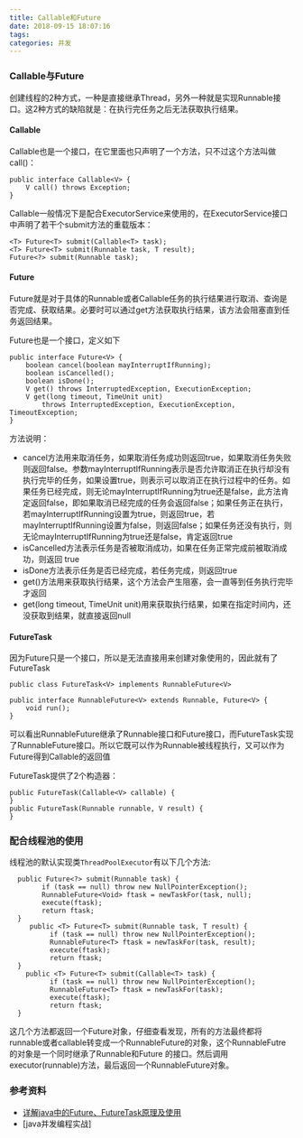 ```yaml
---
title: Callable和Future
date: 2018-09-15 18:07:16
tags:
categories: 并发
---
```


### Callable与Future

创建线程的2种方式，一种是直接继承Thread，另外一种就是实现Runnable接口。这2种方式的缺陷就是：在执行完任务之后无法获取执行结果。

#### Callable
Callable也是一个接口，在它里面也只声明了一个方法，只不过这个方法叫做call()：
``` 
public interface Callable<V> {
    V call() throws Exception;
}
```
Callable一般情况下是配合ExecutorService来使用的，在ExecutorService接口中声明了若干个submit方法的重载版本：
``` 
<T> Future<T> submit(Callable<T> task);
<T> Future<T> submit(Runnable task, T result);
Future<?> submit(Runnable task);
```

#### Future

Future就是对于具体的Runnable或者Callable任务的执行结果进行取消、查询是否完成、获取结果。必要时可以通过get方法获取执行结果，该方法会阻塞直到任务返回结果。

Future也是一个接口，定义如下
``` 
public interface Future<V> {
    boolean cancel(boolean mayInterruptIfRunning);
    boolean isCancelled();
    boolean isDone();
    V get() throws InterruptedException, ExecutionException;
    V get(long timeout, TimeUnit unit)
        throws InterruptedException, ExecutionException, TimeoutException;
}
```

方法说明：
- cancel方法用来取消任务，如果取消任务成功则返回true，如果取消任务失败则返回false。参数mayInterruptIfRunning表示是否允许取消正在执行却没有执行完毕的任务，如果设置true，则表示可以取消正在执行过程中的任务。如果任务已经完成，则无论mayInterruptIfRunning为true还是false，此方法肯定返回false，即如果取消已经完成的任务会返回false；如果任务正在执行，若mayInterruptIfRunning设置为true，则返回true，若mayInterruptIfRunning设置为false，则返回false；如果任务还没有执行，则无论mayInterruptIfRunning为true还是false，肯定返回true
- isCancelled方法表示任务是否被取消成功，如果在任务正常完成前被取消成功，则返回 true
- isDone方法表示任务是否已经完成，若任务完成，则返回true
- get()方法用来获取执行结果，这个方法会产生阻塞，会一直等到任务执行完毕才返回
- get(long timeout, TimeUnit unit)用来获取执行结果，如果在指定时间内，还没获取到结果，就直接返回null

#### FutureTask
因为Future只是一个接口，所以是无法直接用来创建对象使用的，因此就有了FutureTask

``` 
public class FutureTask<V> implements RunnableFuture<V>

public interface RunnableFuture<V> extends Runnable, Future<V> {
    void run();
}
```

可以看出RunnableFuture继承了Runnable接口和Future接口，而FutureTask实现了RunnableFuture接口。所以它既可以作为Runnable被线程执行，又可以作为Future得到Callable的返回值

FutureTask提供了2个构造器：
``` 
public FutureTask(Callable<V> callable) {
}
public FutureTask(Runnable runnable, V result) {
}
```

### 配合线程池的使用
线程池的默认实现类`ThreadPoolExecutor`有以下几个方法:
``` 
  public Future<?> submit(Runnable task) {
        if (task == null) throw new NullPointerException();
        RunnableFuture<Void> ftask = newTaskFor(task, null);
        execute(ftask);
        return ftask;
  }
     public <T> Future<T> submit(Runnable task, T result) {
          if (task == null) throw new NullPointerException();
          RunnableFuture<T> ftask = newTaskFor(task, result);
          execute(ftask);
          return ftask;
  }
    public <T> Future<T> submit(Callable<T> task) {
          if (task == null) throw new NullPointerException();
          RunnableFuture<T> ftask = newTaskFor(task);
          execute(ftask);
          return ftask;
  }
```
这几个方法都返回一个Future对象，仔细查看发现，所有的方法最终都将runnable或者callable转变成一个RunnableFuture的对象，这个RunnableFutre的对象是一个同时继承了Runnable和Future
的接口。然后调用executor(runnable)方法，最后返回一个RunnableFuture对象。




### 参考资料
- [详解java中的Future、FutureTask原理及使用](https://blog.csdn.net/wei_lei/article/details/74262818)
- [java并发编程实战]